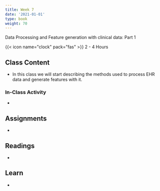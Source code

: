 ```yaml
---
title: Week 7
date: '2021-01-01'
type: book
weight: 70
---
```


Data Processing and Feature generation with clinical data: Part 1

<!--more-->

{{< icon name="clock" pack="fas" >}} 2 - 4 Hours

## Class Content

- In this class we will start describing the methods used to process EHR data and generate features with it.

### In-Class Activity

- 

## Assignments

- 


## Readings

- 


## Learn

- 

